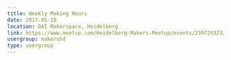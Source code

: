 ```yaml
---
title: Weekly Making Hours
date: 2017-05-10
location: DAI Makerspace, Heidelberg
link: https://www.meetup.com/Heidelberg-Makers-Meetup/events/239729323/
usergroup: makershd
type: usergroup
---
```

